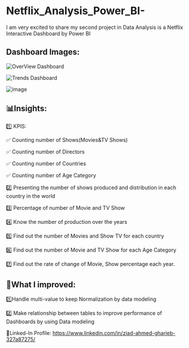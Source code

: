 # Netflix_Analysis_Power_BI-
I am very excited to share my second project in Data Analysis is a Netflix Interactive Dashboard by Power BI 

## Dashboard Images:

![OverView Dashboard](https://github.com/user-attachments/assets/2e0ea66b-3cbd-4b4c-9409-eac0fc609b17)

![Trends Dashboard](https://github.com/user-attachments/assets/df7e7d47-86f0-4a0b-b3a8-1470469891c2)

![image](https://github.com/user-attachments/assets/ac23bfe8-9ff2-4bfc-b9ea-439fac0d4187)



## 📊Insights:

1️⃣ KPIS:

  ✅ Counting number of Shows(Movies&TV Shows)

  ✅ Counting number of Directors

  ✅ Counting number of Countries

  ✅ Counting number of Age Category

2️⃣ Presenting the number of shows produced and distribution in each country in the world

3️⃣ Percentage of number of Movie and TV Show

4️⃣ Know the number of production over the years

5️⃣ Find out the number of Movies and Show TV for each country

6️⃣ Find out the number of Movie and TV Show for each Age Category

7️⃣ Find out the rate of change of Movie, Show percentage each year.

## 🔺What I improved:
1️⃣Handle multi-value to keep Normalization by data modeling

2️⃣ Make relationship between tables to improve performance of Dashboards by using Data modeling

🔗Linked-In Profile:
https://www.linkedin.com/in/ziad-ahmed-gharieb-327a87275/
